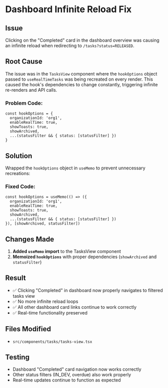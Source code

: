 # Dashboard Infinite Reload Fix

## Issue
Clicking on the "Completed" card in the dashboard overview was causing an infinite reload when redirecting to `/tasks?status=RELEASED`.

## Root Cause
The issue was in the `TasksView` component where the `hookOptions` object passed to `useRealTimeTasks` was being recreated on every render. This caused the hook's dependencies to change constantly, triggering infinite re-renders and API calls.

### Problem Code:
```tsx
const hookOptions = {
  organizationId: 'org1',
  enableRealTime: true,
  showToasts: true,
  showArchived,
  ...(statusFilter && { status: [statusFilter] })
}
```

## Solution
Wrapped the `hookOptions` object in `useMemo` to prevent unnecessary recreations:

### Fixed Code:
```tsx
const hookOptions = useMemo(() => ({
  organizationId: 'org1',
  enableRealTime: true,
  showToasts: true,
  showArchived,
  ...(statusFilter && { status: [statusFilter] })
}), [showArchived, statusFilter])
```

## Changes Made
1. **Added `useMemo` import** to the TasksView component
2. **Memoized `hookOptions`** with proper dependencies (`showArchived` and `statusFilter`)

## Result
- ✅ Clicking "Completed" in dashboard now properly navigates to filtered tasks view
- ✅ No more infinite reload loops
- ✅ All other dashboard card links continue to work correctly
- ✅ Real-time functionality preserved

## Files Modified
- `src/components/tasks/tasks-view.tsx`

## Testing
- Dashboard "Completed" card navigation now works correctly
- Other status filters (IN_DEV, overdue) also work properly
- Real-time updates continue to function as expected
